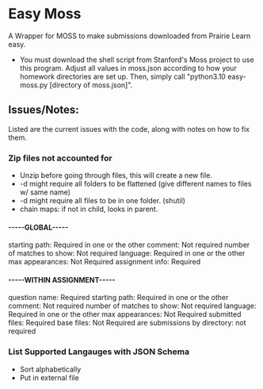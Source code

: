 # Easy Moss

A Wrapper for MOSS to make submissions downloaded from Prairie Learn easy.

* You must download the shell script from Stanford's Moss project to use this program.
Adjust all values in moss.json according to how your homework directories are set up. Then, simply call "python3.10 easy-moss.py [directory of moss.json]".

## Issues/Notes:

Listed are the current issues with the code, along with notes on how to fix them.

### Zip files not accounted for

- Unzip before going through files, this will create a new file.
- -d might require all folders to be flattened (give different names to files w/ same name)
- -d might require all files to be in one folder. (shutil)
- chain maps: if not in child, looks in parent.

#### -----GLOBAL-----

starting path: Required in one or the other
comment: Not required
number of matches to show: Not required
language: Required in one or the other
max appearances: Not Required
assignment info: Required

#### -----WITHIN ASSIGNMENT-----

question name: Required
starting path: Required in one or the other
comment: Not required
number of matches to show: Not required
language: Required in one or the other
max appearances: Not Required
submitted files: Required
base files: Not Required
are submissions by directory: not required

### List Supported Langauges with JSON Schema

- Sort alphabetically
- Put in external file
